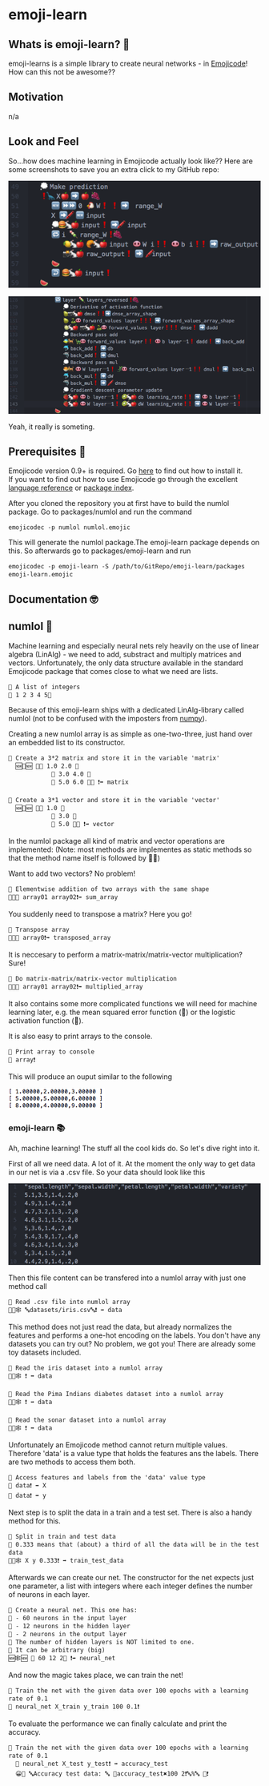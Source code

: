 # emoji-learn

## Whats is emoji-learn? 🤔

emoji-learns is a simple library to create neural networks - in [Emojicode](https://www.emojicode.org)!  
How can this not be awesome??

## Motivation
n/a

## Look and Feel
So...how does machine learning in Emojicode actually look like?? Here are some screenshots to save you an extra click to my GitHub repo:

![Screenshot 1](images/screenshot01.png)

![Screenshot 2](images/screenshot02.png)

Yeah, it really is someting.

## Prerequisites 📝
Emojicode version 0.9+ is required. Go [here](https://github.com/emojicode/emojicode) to find out how to install it.  
If you want to find out how to use Emojicode go through the excellent [language reference](https://www.emojicode.org/docs/reference/) or [package index](https://www.emojicode.org/docs/packages/).  

After you cloned the repository you at first have to build the numlol package. Go to packages/numlol and run the command

```
emojicodec -p numlol numlol.emojic
```

This will generate the numlol package.The emoji-learn package depends on this. So afterwards go to packages/emoji-learn and run

```
emojicodec -p emoji-learn -S /path/to/GitRepo/emoji-learn/packages emoji-learn.emojic
```


## Documentation 🤓

## numlol 💯
Machine learning and especially neural nets rely heavily on the use of linear algebra (LinAlg) - we need to add, substract and multiply matrices and vectors. Unfortunately, the only data structure available in the standard Emojicode package that comes close to what we need are lists. 

```
💭 A list of integers
🍨 1 2 3 4 5🍆
```

Because of this emoji-learn ships with a dedicated LinAlg-library called numlol (not to be confused with the imposters from [numpy](https://numpy.org/)).  
  
Creating a new numlol array is as simple as one-two-three, just hand over an embedded list to its constructor.

```
💭 Create a 3*2 matrix and store it in the variable 'matrix'
  🆕🍎🆕 🍨🍨 1.0 2.0 🍆
            🍨 3.0 4.0 🍆
            🍨 5.0 6.0 🍆🍆 ❗➡️ matrix
            
💭 Create a 3*1 vector and store it in the variable 'vector'
  🆕🍎🆕 🍨🍨 1.0 🍆
            🍨 3.0 🍆
            🍨 5.0 🍆🍆 ❗➡️ vector
```

In the numlol package all kind of matrix and vector operations are implemented:
(Note: most methods are implementes as static methods so that the method name itself is followed by 🐇🍎)  

Want to add two vectors? No problem!

```
💭 Elementwise addition of two arrays with the same shape
🍋🐇🍎 array01 array02❗➡️ sum_array
```

You suddenly need to transpose a matrix? Here you go!

```
💭 Transpose array
🍔🐇🍎 array0❗➡️ transposed_array
```

It is neccesary to perform a matrix-matrix/matrix-vector multiplication? Sure!
```
💭 Do matrix-matrix/matrix-vector multiplication
🥐🐇🍎 array01 array02❗➡️ multiplied_array
```

It also contains some more complicated functions we will need for machine learning later, e.g. the mean squared error function (👬) or the logistic activation function (📸).   

It is also easy to print arrays to the console.

```
💭 Print array to console
📠 array❗
```
This will produce an ouput similar to the following

![Screenshot 4](images/screenshot04.png)

### emoji-learn 📚
Ah, machine learning! The stuff all the cool kids do. So let's dive right into it.  

First of all we need data. A lot of it. At the moment the only way to get data in our net is via a .csv file. So your data should look like this

![Screenshot 3](images/screenshot03.png)

Then this file content can be transfered into a numlol array with just one method call

```
💭 Read .csv file into numlol array
🦋🐇🕸 🔤datasets/iris.csv🔤❗ ➡️ data
```

This method does not just read the data, but already normalizes the features and performs a one-hot encoding on the labels.
You don't have any datasets you can try out? No problem, we got you! There are already some toy datasets included. 

```
💭 Read the iris dataset into a numlol array
🌺🐇🕸 ❗ ➡️ data

💭 Read the Pima Indians diabetes dataset into a numlol array
🛶🐇🕸 ❗ ➡️ data

💭 Read the sonar dataset into a numlol array
🚢🐇🕸 ❗ ➡️ data
```
Unfortunately an Emojicode method cannot return multiple values. Therefore 'data' is a value type that holds the features ans the labels. There are two methods to access them both.

```
💭 Access features and labels from the 'data' value type
🐬 data❗ ➡️ X
🦈 data❗ ➡️ y
```

Next step is to split the data in a train and a test set. There is also a handy method for this.

```
💭 Split in train and test data
💭 0.333 means that (about) a third of all the data will be in the test data
🐅🐇🕸 X y 0.333❗ ➡️ train_test_data
```

Afterwards we can create our net. The constructor for the net expects just one parameter, a list with integers where each integer defines the number of neurons in each layer. 

```
💭 Create a neural net. This one has:
💭 - 60 neurons in the input layer
💭 - 12 neurons in the hidden layer
💭 - 2 neurons in the output layer
💭 The number of hidden layers is NOT limited to one.
💭 It can be arbitrary (big)
🆕🕸🆕 🍨 60 12 2🍆 ❗➡️ neural_net
```

And now the magic takes place, we can train the net!

```
💭 Train the net with the given data over 100 epochs with a learning rate of 0.1
🦄 neural_net X_train y_train 100 0.1❗
```

To evaluate the performance we can finally calculate and print the accuracy.

```
💭 Train the net with the given data over 100 epochs with a learning rate of 0.1
  🦍 neural_net X_test y_test❗ ➡️ accuracy_test
  😀🍪 🔤Accuracy test data: 🔤 🔡accuracy_test✖️100 2❗🔤%🔤 🍪❗
```
